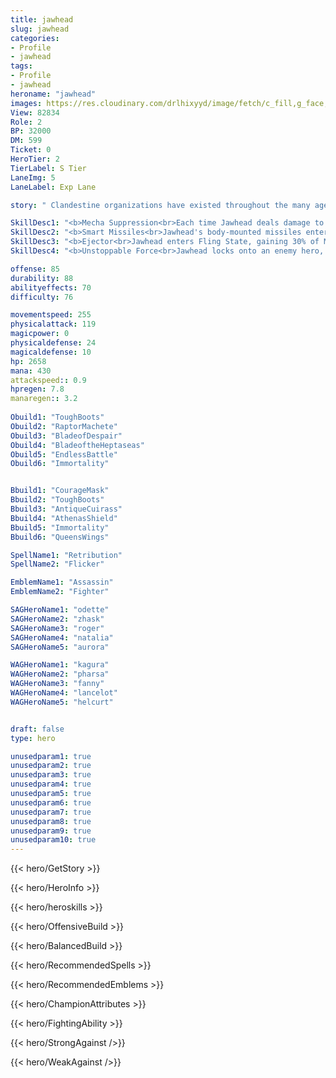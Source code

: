 ```yaml
---
title: jawhead
slug: jawhead
categories: 
- Profile 
- jawhead
tags: 
- Profile
- jawhead
heroname: "jawhead"
images: https://res.cloudinary.com/drlhixyyd/image/fetch/c_fill,g_face,f_auto/https://cdn2-build.mobagenie.my.id/p/images/banner/full/jawhead.jpg
View: 82834 
Role: 2 
BP: 32000
DM: 599 
Ticket: 0 
HeroTier: 2 
TierLabel: S Tier 
LaneImg: 5
LaneLabel: Exp Lane 

story: " Clandestine organizations have existed throughout the many ages of the Land of Dawn\'s history. No one knows the true purpose of these organizations, but one thing is for sure, whenever a crisis is at hand, mysterious figures emerge from the shadows to restore order to the world.Professor Henry and his wife worked for the Dawn Council, known for its research in cutting-edge technology, providing an endless and varied stream of high-tech products to government agencies and mysterious, anonymous clients. But when they finally finished developing the \"SMART-01\", all this changed, as their new creation was more intelligent and powerful than any android the world had seen before, and was designed so that once a genetically matched host controlled him, he could act according to the controller\'s consciousness. The leaders of the Dawn Council saw the potential of this technology for warfare and ordered the Henrys to transfer the technology to selected government agencies for a mass production program. The Henrys refused. After ordering their Prototype One to destroy all of the experiment\'s data, the Henrys mysteriously disappeared. To this day, little Alice has no knowledge of these events. All she knows and cares about is that this special robot has always been there to protect and accompany her, and that he calls her \"Honey\" like her father once did, while she affectionately calls him \"Jawhead\" in return. The only clue left behind by her parents was a pocket watch she carries with her wherever she goes. Finally, Alice decides to journey with her robot friend to track down her parents\' whereabouts... "

SkillDesc1: "<b>Mecha Suppression<br>Each time Jawhead deals damage to a target, he inflicts a stack of Compression on it for 3s (stacks up to 10 times). Each stack of Compression increases the amount of Basic Attack damage Jawhead deals to the target by 8%."   
SkillDesc2: "<b>Smart Missiles<br>Jawhead's body-mounted missiles enter Launch State for 5s, randomly firing up to 12 missiles at nearby targets. Each attack deals 125<font color='#D58E1F'>( +20% Total Physical ATK)</font> <font color='#C53535'>(Physical Damage)</font>."   
SkillDesc3: "<b>Ejector<br>Jawhead enters Fling State, gaining 30% of Movement Speed and a shield that absorbs up to 250<font color='#D58E1F'>( +180% Total Physical ATK)</font> damage for 5s. Using this skill again throws his closest target to a designated location, dealing 300<font color='#D58E1F'>( +80% Total Physical ATK)</font> <font color='#C53535'>(Physical Damage)</font> and stunning the target and enemies in the area for 0.5s. (Prioritizes heroes. Can be used on teammates, but they won't take damage)."   
SkillDesc4: "<b>Unstoppable Force<br>Jawhead locks onto an enemy hero, charging into them and stunning them briefly, while knocking back enemy units around the target. Deals 400<font color='#D58E1F'>( +100% Total Physical ATK)</font> <font color='#C53535'>(Physical Damage)</font> to the initial target and the units surrounding them."  

offense: 85 
durability: 88 
abilityeffects: 70 
difficulty: 76 

movementspeed: 255
physicalattack: 119
magicpower: 0
physicaldefense: 24
magicaldefense: 10
hp: 2658
mana: 430
attackspeed:: 0.9
hpregen: 7.8
manaregen:: 3.2
 
Obuild1: "ToughBoots"  
Obuild2: "RaptorMachete" 
Obuild3: "BladeofDespair" 
Obuild4: "BladeoftheHeptaseas" 
Obuild5: "EndlessBattle" 
Obuild6: "Immortality" 


Bbuild1: "CourageMask"  
Bbuild2: "ToughBoots" 
Bbuild3: "AntiqueCuirass" 
Bbuild4: "AthenasShield" 
Bbuild5: "Immortality" 
Bbuild6: "QueensWings" 

SpellName1: "Retribution" 
SpellName2: "Flicker"   

EmblemName1: "Assassin" 
EmblemName2: "Fighter"    

SAGHeroName1: "odette"
SAGHeroName2: "zhask"
SAGHeroName3: "roger"
SAGHeroName4: "natalia"
SAGHeroName5: "aurora"

WAGHeroName1: "kagura"
WAGHeroName2: "pharsa"
WAGHeroName3: "fanny"
WAGHeroName4: "lancelot"
WAGHeroName5: "helcurt"


draft: false
type: hero

unusedparam1: true
unusedparam2: true
unusedparam3: true
unusedparam4: true
unusedparam5: true
unusedparam6: true
unusedparam7: true
unusedparam8: true
unusedparam9: true
unusedparam10: true
---
```



{{< hero/GetStory >}}

{{< hero/HeroInfo >}}
 
{{< hero/heroskills >}}

{{< hero/OffensiveBuild >}} 

{{< hero/BalancedBuild >}}


{{< hero/RecommendedSpells >}}  

{{< hero/RecommendedEmblems >}}   


{{< hero/ChampionAttributes >}}


{{< hero/FightingAbility >}}

{{< hero/StrongAgainst />}}

{{< hero/WeakAgainst />}}
